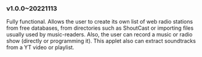 ### v1.0.0~20221113
Fully functional. Allows the user to create its own list of web radio stations from free databases, from directories such as ShoutCast or importing files usually used by music-readers. Also, the user can record a music or radio show (directly or programming it). This applet also can extract soundtracks from a YT video or playlist.